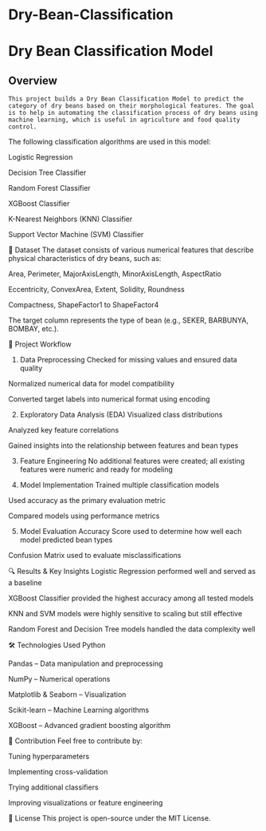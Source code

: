 # Dry-Bean-Classification

# Dry Bean Classification Model
## Overview
    This project builds a Dry Bean Classification Model to predict the category of dry beans based on their morphological features. The goal is to help in automating the classification process of dry beans using machine learning, which is useful in agriculture and food quality control.

The following classification algorithms are used in this model:

Logistic Regression

Decision Tree Classifier

Random Forest Classifier

XGBoost Classifier

K-Nearest Neighbors (KNN) Classifier

Support Vector Machine (SVM) Classifier

📂 Dataset
The dataset consists of various numerical features that describe physical characteristics of dry beans, such as:

Area, Perimeter, MajorAxisLength, MinorAxisLength, AspectRatio

Eccentricity, ConvexArea, Extent, Solidity, Roundness

Compactness, ShapeFactor1 to ShapeFactor4

The target column represents the type of bean (e.g., SEKER, BARBUNYA, BOMBAY, etc.).

🚀 Project Workflow
1. Data Preprocessing
Checked for missing values and ensured data quality

Normalized numerical data for model compatibility

Converted target labels into numerical format using encoding

2. Exploratory Data Analysis (EDA)
Visualized class distributions

Analyzed key feature correlations

Gained insights into the relationship between features and bean types

3. Feature Engineering
No additional features were created; all existing features were numeric and ready for modeling

4. Model Implementation
Trained multiple classification models

Used accuracy as the primary evaluation metric

Compared models using performance metrics

5. Model Evaluation
Accuracy Score used to determine how well each model predicted bean types

Confusion Matrix used to evaluate misclassifications

🔍 Results & Key Insights
Logistic Regression performed well and served as a baseline

XGBoost Classifier provided the highest accuracy among all tested models

KNN and SVM models were highly sensitive to scaling but still effective

Random Forest and Decision Tree models handled the data complexity well

🛠 Technologies Used
Python

Pandas – Data manipulation and preprocessing

NumPy – Numerical operations

Matplotlib & Seaborn – Visualization

Scikit-learn – Machine Learning algorithms

XGBoost – Advanced gradient boosting algorithm

🤝 Contribution
Feel free to contribute by:

Tuning hyperparameters

Implementing cross-validation

Trying additional classifiers

Improving visualizations or feature engineering

📄 License
This project is open-source under the MIT License.
